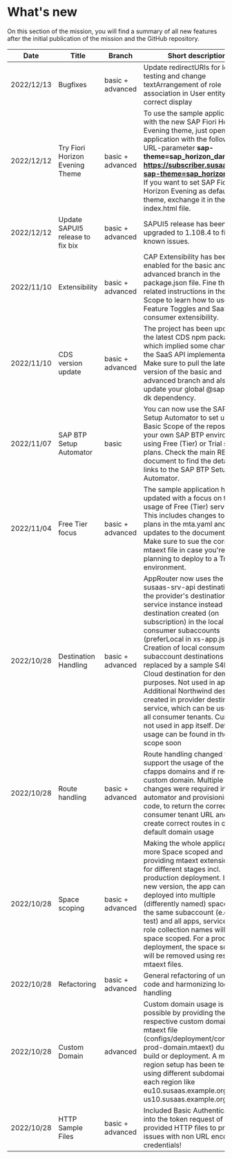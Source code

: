 # What's new 

On this section of the mission, you will find a summary of all new features after the initial publication of the mission and the GitHub repository. 

| Date       | Title                             | Branch       | Short description                             |
|------------|-----------------------------------|--------------|-----------------------------------------------|
| 2022/12/13 | Bugfixes | basic + advanced | Update redirectURIs for local testing and change textArrangement of role association in User entity for correct display |
| 2022/12/12 | Try Fiori Horizon Evening Theme | basic + advanced | To use the sample application with the new SAP Fiori Horizon Evening theme, just open your application with the following URL-parameter **sap-theme=sap_horizon_dark** like **https://subscriber.susaas.com?sap-theme=sap_horizon_dark**. If you want to set SAP Fiori Horizon Evening as default theme, exchange it in the index.html file. |
| 2022/12/12 | Update SAPUI5 release to fix bix | basic + advanced | SAPUI5 release has been upgraded to 1.108.4 to fix known issues. |
| 2022/11/10 | Extensibility | basic + advanced | CAP Extensibility has been enabled for the basic and advanced branch in the package.json file. Fine the related instructions in the Expert Scope to learn how to use Feature Toggles and SaaS consumer extensibility. |
| 2022/11/10 | CDS version update | basic + advanced | The project has been updated to the latest CDS npm package which implied some changes to the SaaS API implementation. Make sure to pull the latest version of the basic and advanced branch and also update your global @sap/cds-dk dependency. |
| 2022/11/07 | SAP BTP Setup Automator | basic | You can now use the SAP BTP Setup Automator to set up the Basic Scope of the repository in your own SAP BTP environment using Free (Tier) or Trial service plans. Check the main README document to find the details and links to the SAP BTP Setup Automator. |
| 2022/11/04 | Free Tier focus | basic + advanced | The sample application has been updated with a focus on the usage of Free (Tier) services. This includes changes to service plans in the mta.yaml and also updates to the documentation. Make sure to sue the correct mtaext file in case you're planning to deploy to a Trial environment. |
| 2022/10/28 | Destination Handling | basic + advanced | AppRouter now uses the susaas-srv-api destination from the provider's destination service instance instead of a destination created (on subscription) in the local consumer subaccounts (preferLocal in xs-app.json). Creation of local consumer subaccount destinations is replaced by a sample S4HANA Cloud destination for demo purposes. Not used in app itself. Additional Northwind destination created in provider destination service, which can be used by all consumer tenants. Currently not used in app itself. Details on usage can be found in the expert scope soon |
| 2022/10/28 | Route handling | basic + advanced | Route handling changed to support the usage of the default cfapps domains and if required a custom domain. Multiple changes were required in automator and provisioning code, to return the correct consumer tenant URL and to create correct routes in case of default domain usage |
| 2022/10/28 | Space scoping | basic + advanced | Making the whole application more Space scoped and providing mtaext extension files for different stages incl. production deployment. In the new version, the app can be deployed into multiple (differently named) spaces in the same subaccount (e.g., dev, test) and all apps, services, and role collection names will be space scoped. For a productive deployment, the space scoping will be removed using respective mtaext files. |
| 2022/10/28 | Refactoring | basic + advanced | General refactoring of unused code and harmonizing log handling |
| 2022/10/28 | Custom Domain | advanced | Custom domain usage is now possible by providing the respective custom domain in an mtaext file (configs/deployment/config-prod-domain.mtaext) during build or deployment. A multi-region setup has been tested using different subdomains for each region like eu10.susaas.example.org and us10.susaas.example.org |
| 2022/10/28 | HTTP Sample Files | basic + advanced | Included Basic Authentication into the token request of the provided HTTP files to prevent issues with non URL encoded credentials! |